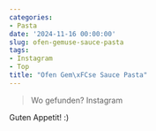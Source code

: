 ```yaml
---
categories:
- Pasta
date: '2024-11-16 00:00:00'
slug: ofen-gemuse-sauce-pasta
tags:
- Instagram
- Top
title: "Ofen Gem\xFCse Sauce Pasta"
---
```



> Wo gefunden? Instagram

Guten Appetit! :)